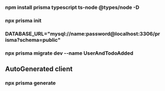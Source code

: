 ### npm install prisma typescript ts-node @types/node -D

### npx prisma init

### DATABASE_URL="mysql://name:password@localhost:3306/prisma?schema=public"

### npx prisma migrate dev --name UserAndTodoAdded


## AutoGenerated client 

 ### npx prisma generate
